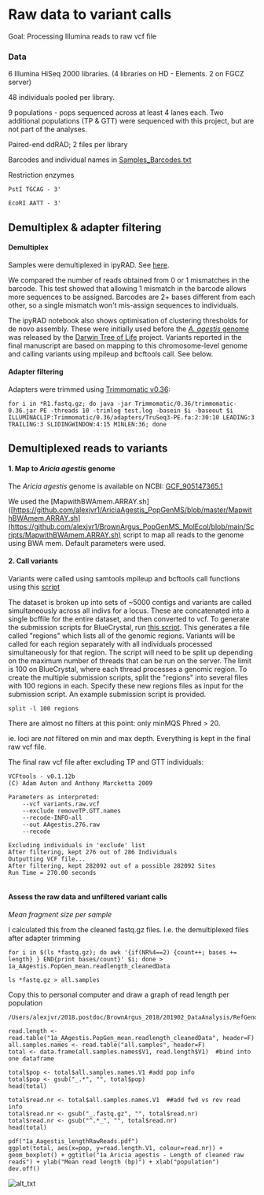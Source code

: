 # Raw data to variant calls

Goal: Processing Illumina reads to raw vcf file

### Data

6 Illumina HiSeq 2000 libraries. (4 libraries on HD - Elements. 2 on FGCZ server)

48 individuals pooled per library. 

9 populations - pops sequenced across at least 4 lanes each. Two additional populations (TP & GTT) were sequenced with this project, but are not part of the analyses. 

Paired-end ddRAD; 2 files per library

Barcodes and individual names in [Samples_Barcodes.txt](https://github.com/alexjvr1/BrownArgus_PopGenMS_MolEcol/blob/main/Files/Samples_Barcodes.txt)


Restriction enzymes
```
PstI TGCAG - 3'

EcoRI AATT - 3'
```


## Demultiplex & adapter filtering

#### Demultiplex 

Samples were demultiplexed in ipyRAD. See [here](https://github.com/alexjvr1/BrownArgus/blob/master/2.ipyRADopt.ipynb). 

We compared the number of reads obtained from 0 or 1 mismatches in the barcode. This test showed that allowing 1 mismatch in the barcode allows more sequences to be assigned. Barcodes are 2+ bases different from each other, so a single mismatch won't mis-assign sequences to individuals.

The ipyRAD notebook also shows optimisation of clustering thresholds for de novo assembly. These were initially used before the [*A. agestis* genome](https://www.ncbi.nlm.nih.gov/assembly/GCF_905147365.1/) was released by the [Darwin Tree of Life](https://www.darwintreeoflife.org) project. Variants reported in the final manuscript are based on mapping to this chromosome-level genome and calling variants using mpileup and bcftools call. See below. 


#### Adapter filtering

Adapters were trimmed using [Trimmomatic v0.36](http://www.usadellab.org/cms/?page=trimmomatic): 
```
for i in *R1.fastq.gz; do java -jar Trimmomatic/0.36/trimmomatic-0.36.jar PE -threads 10 -trimlog test.log -basein $i -baseout $i ILLUMINACLIP:Trimmomatic/0.36/adapters/TruSeq3-PE.fa:2:30:10 LEADING:3 TRAILING:3 SLIDINGWINDOW:4:15 MINLEN:36; done

```


## Demultiplexed reads to variants

#### 1. Map to *Aricia agestis* genome

The *Aricia agestis* genome is available on NCBI: [GCF_905147365.1](https://www.ncbi.nlm.nih.gov/assembly/GCF_905147365.1/)

We used the [MapwithBWAmem.ARRAY.sh]([https://github.com/alexjvr1/AriciaAgestis_PopGenMS/blob/master/MapwithBWAmem.ARRAY.sh](https://github.com/alexjvr1/BrownArgus_PopGenMS_MolEcol/blob/main/Scripts/MapwithBWAmem.ARRAY.sh) script to map all reads to the genome using BWA mem. Default parameters were used. 


#### 2. Call variants

Variants were called using samtools mpileup and bcftools call functions using this [script](https://github.com/alexjvr1/BrownArgus_PopGenMS_MolEcol/blob/main/Scripts/call_SNVs_bluecrystal.pl)

The dataset is broken up into sets of ~5000 contigs and variants are called simultaneously across all indivs for a locus. These are concatenated into a single bcffile for the entire dataset, and then converted to vcf. To generate the submission scripts for BlueCrystal, run [this script](https://github.com/alexjvr1/AriciaAgestis_PopGenMS/blob/master/03a_variant_calling_bluecp3.sh). This generates a file called "regions" which lists all of the genomic regions. Variants will be called for each region separately with all individuals processed simultaneously for that region. The script will need to be split up depending on the maximum number of threads that can be run on the server. The limit is 100 on BlueCrystal, where each thread processes a genomic region. To create the multiple submission scripts, split the "regions" into several files with 100 regions in each. Specify these new regions files as input for the submission script. An example submission script is provided. 


```
split -l 100 regions 
```

There are almost no filters at this point: only minMQS Phred > 20. 

ie. loci are *not* filtered on min and max depth. Everything is kept in the final raw vcf file. 

The final raw vcf file after excluding TP and GTT individuals: 
```
VCFtools - v0.1.12b
(C) Adam Auton and Anthony Marcketta 2009

Parameters as interpreted:
	--vcf variants.raw.vcf
	--exclude removeTP.GTT.names
	--recode-INFO-all
	--out AAgestis.276.raw
	--recode

Excluding individuals in 'exclude' list
After filtering, kept 276 out of 286 Individuals
Outputting VCF file...
After filtering, kept 282092 out of a possible 282092 Sites
Run Time = 270.00 seconds


```

#### Assess the raw data and unfiltered variant calls

*Mean fragment size per sample*

I calculated this from the cleaned fastq.gz files. I.e. the demultiplexed files after adapter trimming
```
for i in $(ls *fastq.gz); do awk '{if(NR%4==2) {count++; bases += length} } END{print bases/count}' $i; done > 1a_AAgestis.PopGen_mean.readlength_cleanedData

ls *fastq.gz > all.samples
```

Copy this to personal computer and draw a graph of read length per population
```
/Users/alexjvr/2018.postdoc/BrownArgus_2018/201902_DataAnalysis/RefGenome_RawSeqStats

read.length <- read.table("1a_AAgestis.PopGen_mean.readlength_cleanedData", header=F)
all.samples.names <- read.table("all.samples", header=F)
total <- data.frame(all.samples.names$V1, read.length$V1)  #bind into one dataframe

total$pop <- total$all.samples.names.V1 #add pop info
total$pop <- gsub("_.*", "", total$pop)
head(total)

total$read.nr <- total$all.samples.names.V1  ##add fwd vs rev read info
total$read.nr <- gsub("_.fastq.gz", "", total$read.nr)
total$read.nr <- gsub("^.*_", "", total$read.nr)
head(total)

pdf("1a_Aagestis_lengthRawReads.pdf")
ggplot(total, aes(x=pop, y=read.length.V1, colour=read.nr)) + geom_boxplot() + ggtitle("1a Aricia agestis - Length of cleaned raw reads") + ylab("Mean read length (bp)") + xlab("population")
dev.off()
```

![alt_txt][length_raw_reads]

[length_raw_reads]:https://user-images.githubusercontent.com/12142475/53186907-df3daa00-35f9-11e9-8af8-6b1eaf94e0a8.png
